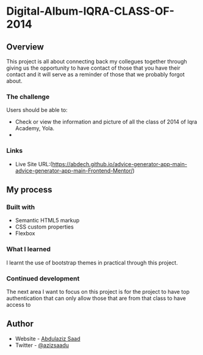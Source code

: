# Digital-Album-IQRA-CLASS-OF-2014

## Overview

This project is all about connecting back my collegues together through giving us the opportunity to have contact of those that you have their contact and it will serve as a reminder of those that we probably forgot about.

### The challenge

Users should be able to:

- Check or view the information and picture of all the class of 2014 of Iqra Academy, Yola.
- 

### Links

- Live Site URL:(https://abdech.github.io/advice-generator-app-main-advice-generator-app-main-Frontend-Mentor/)

## My process

### Built with

- Semantic HTML5 markup
- CSS custom properties
- Flexbox

### What I learned
 I learnt the use of bootstrap themes in practical through this project.


### Continued development

The next area I want to focus on this project is for the project to have top authentication that can only allow those that are from that class to have access to 


## Author

- Website - [Abdulaziz Saad](https://github.com/Abdech/Main_portfolio)
- Twitter - [@azizsaadu](https://www.twitter.com/azizsaadu)
  
